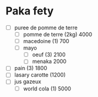 # Paka fety

- [ ] puree de pomme de terre
  - [ ] pomme de terre (2kg) 4000
  - [ ] macedoine (1) 700
  - [ ] mayo
    - [ ] oeuf (3) 2100
    - [ ] menaka 2000
- [ ] pain (3) 1800
- [ ] lasary carotte (1200)
- [ ] jus gazeux
  - [ ] world cola (1) 5000
